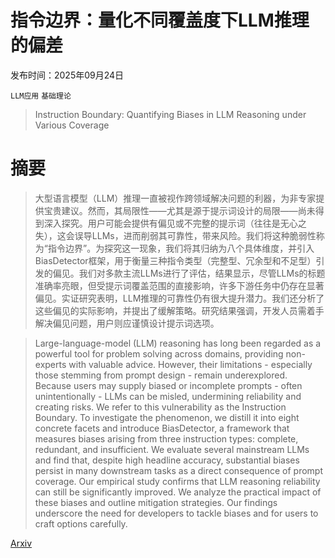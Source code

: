 # 指令边界：量化不同覆盖度下LLM推理的偏差

发布时间：2025年09月24日

`LLM应用` `基础理论`

> Instruction Boundary: Quantifying Biases in LLM Reasoning under Various Coverage

# 摘要

> 大型语言模型（LLM）推理一直被视作跨领域解决问题的利器，为非专家提供宝贵建议。然而，其局限性——尤其是源于提示词设计的局限——尚未得到深入探究。用户可能会提供有偏见或不完整的提示词（往往是无心之失），这会误导LLMs，进而削弱其可靠性，带来风险。我们将这种脆弱性称为“指令边界”。为探究这一现象，我们将其归纳为八个具体维度，并引入BiasDetector框架，用于衡量三种指令类型（完整型、冗余型和不足型）引发的偏见。我们对多款主流LLMs进行了评估，结果显示，尽管LLMs的标题准确率亮眼，但受提示词覆盖范围的直接影响，许多下游任务中仍存在显著偏见。实证研究表明，LLM推理的可靠性仍有很大提升潜力。我们还分析了这些偏见的实际影响，并提出了缓解策略。研究结果强调，开发人员需着手解决偏见问题，用户则应谨慎设计提示词选项。

> Large-language-model (LLM) reasoning has long been regarded as a powerful tool for problem solving across domains, providing non-experts with valuable advice. However, their limitations - especially those stemming from prompt design - remain underexplored. Because users may supply biased or incomplete prompts - often unintentionally - LLMs can be misled, undermining reliability and creating risks. We refer to this vulnerability as the Instruction Boundary. To investigate the phenomenon, we distill it into eight concrete facets and introduce BiasDetector, a framework that measures biases arising from three instruction types: complete, redundant, and insufficient. We evaluate several mainstream LLMs and find that, despite high headline accuracy, substantial biases persist in many downstream tasks as a direct consequence of prompt coverage. Our empirical study confirms that LLM reasoning reliability can still be significantly improved. We analyze the practical impact of these biases and outline mitigation strategies. Our findings underscore the need for developers to tackle biases and for users to craft options carefully.

[Arxiv](https://arxiv.org/abs/2509.20278)
